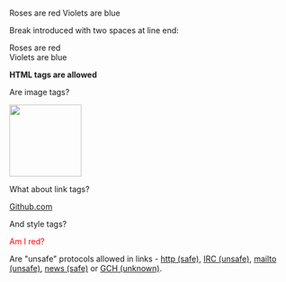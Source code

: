Roses are red
Violets are blue

Break introduced with two spaces at line end:

Roses are red  
Violets are blue

<b>HTML tags are allowed</b>

Are image tags?

<img src="http://www.w3.org/html/logo/downloads/HTML5_Logo.svg" width="128" height="128">

What about link tags?

<a href="/">Github.com</a>

And style tags?

<style>
  .red { color: red; }
</style>

<span class="red">Am I red?</span>

Are "unsafe" protocols allowed in links - [http (safe)](http://dummy/), [IRC (unsafe)](irc://dummy/), [mailto (unsafe)](mailto://dummy/), [news (safe)](news://dummy/) or [GCH (unknown)](gch://dummy/).

